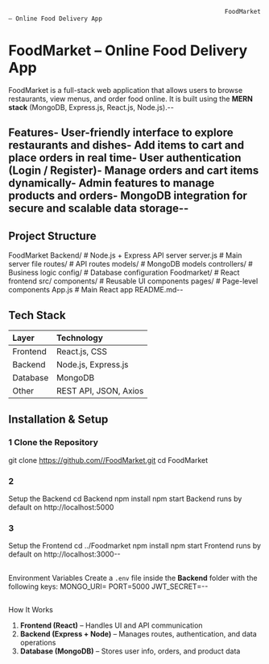                                                                 FoodMarket – Online Food Delivery App
 #  FoodMarket – Online Food Delivery App
 FoodMarket is a full-stack web application that allows users to browse restaurants, view menus,
 and order food online.
 It is built using the **MERN stack** (MongoDB, Express.js, React.js, Node.js).--
##  Features-  User-friendly interface to explore restaurants and dishes-  Add items to cart and place orders in real time-  User authentication (Login / Register)-  Manage orders and cart items dynamically-  Admin features to manage products and orders-  MongoDB integration for secure and scalable data storage--
##  Project Structure
 FoodMarket
  Backend/ # Node.js + Express API server
   server.js # Main server file
   routes/ # API routes
   models/ # MongoDB models
   controllers/ # Business logic
   config/ # Database configuration
  Foodmarket/ # React frontend
   src/
    components/ # Reusable UI components
    pages/ # Page-level components
    App.js # Main React app
  README.md--
##  Tech Stack
 | Layer | Technology |
 |:------|:------------|
 | Frontend | React.js, CSS |
 | Backend | Node.js, Express.js |
 | Database | MongoDB |
 | Other | REST API, JSON, Axios |--
##  Installation & Setup
 ### 1 Clone the Repository
 git clone https://github.com//FoodMarket.git
 cd FoodMarket
### 2
 Setup the Backend
 cd Backend
 npm install
 npm start
 Backend runs by default on http://localhost:5000
 ### 3
 Setup the Frontend
 cd ../Foodmarket
 npm install
 npm start
 Frontend runs by default on http://localhost:3000--
## 
 Environment Variables
 Create a `.env` file inside the **Backend** folder with the following keys:
 MONGO_URI=
 PORT=5000
 JWT_SECRET=--
## 
 How It Works
 1. **Frontend (React)** – Handles UI and API communication
 2. **Backend (Express + Node)** – Manages routes, authentication, and data operations
 3. **Database (MongoDB)** – Stores user info, orders, and product data
